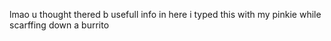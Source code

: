 lmao u thought thered b usefull info in here i typed this with my pinkie while scarffing down a burrito
